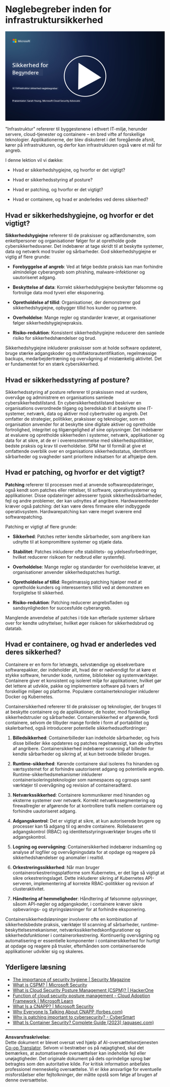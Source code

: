 <!--
CO_OP_TRANSLATOR_METADATA:
{
  "original_hash": "882ebf66a648f419bcbf680ed6aefa00",
  "translation_date": "2025-09-03T20:03:39+00:00",
  "source_file": "6.1 Infrastructure security key concepts.md",
  "language_code": "da"
}
-->
# Nøglebegreber inden for infrastruktursikkerhed

[![Se videoen](../../translated_images/6-1_placeholder.773c176b8b7e3560d49a8ab481a9457006c04ad3c7b3acd4a4291af6da21df7f.da.png)](https://learn-video.azurefd.net/vod/player?id=729d969e-c8ce-4889-aaa0-e5d92658ed62)

"Infrastruktur" refererer til byggestenene i ethvert IT-miljø, herunder servere, cloud-tjenester og containere – en bred vifte af forskellige teknologier. Applikationerne, der blev diskuteret i det foregående afsnit, kører på infrastrukturen, og derfor kan infrastrukturen også være et mål for angreb.

I denne lektion vil vi dække:

- Hvad er sikkerhedshygiejne, og hvorfor er det vigtigt?

- Hvad er sikkerhedsstyring af posture?

- Hvad er patching, og hvorfor er det vigtigt?

- Hvad er containere, og hvad er anderledes ved deres sikkerhed?

## Hvad er sikkerhedshygiejne, og hvorfor er det vigtigt?

**Sikkerhedshygiejne** refererer til de praksisser og adfærdsmønstre, som enkeltpersoner og organisationer følger for at opretholde gode cybersikkerhedsvaner. Det indebærer at tage skridt til at beskytte systemer, data og netværk mod trusler og sårbarheder. God sikkerhedshygiejne er vigtig af flere grunde:

- **Forebyggelse af angreb**: Ved at følge bedste praksis kan man forhindre almindelige cyberangreb som phishing, malware-infektioner og uautoriseret adgang.

- **Beskyttelse af data**: Korrekt sikkerhedshygiejne beskytter følsomme og fortrolige data mod tyveri eller eksponering.

- **Opretholdelse af tillid**: Organisationer, der demonstrerer god sikkerhedshygiejne, opbygger tillid hos kunder og partnere.

- **Overholdelse**: Mange regler og standarder kræver, at organisationer følger sikkerhedshygiejnepraksis.

- **Risiko-reduktion**: Konsistent sikkerhedshygiejne reducerer den samlede risiko for sikkerhedshændelser og brud.

Sikkerhedshygiejne inkluderer praksisser som at holde software opdateret, bruge stærke adgangskoder og multifaktorautentifikation, regelmæssige backups, medarbejdertræning og overvågning af mistænkelig aktivitet. Det er fundamentet for en stærk cybersikkerhed.

## Hvad er sikkerhedsstyring af posture?

Sikkerhedsstyring af posture refererer til praksissen med at vurdere, overvåge og administrere en organisations samlede cybersikkerhedstilstand. En cybersikkerhedstilstand beskriver en organisations overordnede tilgang og beredskab til at beskytte sine IT-systemer, netværk, data og aktiver mod cybertrusler og angreb. Det omfatter de strategier, politikker, praksisser og teknologier, som en organisation anvender for at beskytte sine digitale aktiver og opretholde fortrolighed, integritet og tilgængelighed af sine oplysninger. Det indebærer at evaluere og opretholde sikkerheden i systemer, netværk, applikationer og data for at sikre, at de er i overensstemmelse med sikkerhedspolitikker, bedste praksis og krav til overholdelse. SPM har til formål at give et omfattende overblik over en organisations sikkerhedsstatus, identificere sårbarheder og svagheder samt prioritere indsatsen for at afhjælpe dem.

## Hvad er patching, og hvorfor er det vigtigt?

**Patching** refererer til processen med at anvende softwareopdateringer, også kendt som patches eller rettelser, til software, operativsystemer og applikationer. Disse opdateringer adresserer typisk sikkerhedssårbarheder, fejl og andre problemer, der kan udnyttes af angribere. Hardwareenheder kræver også patching: det kan være deres firmware eller indbyggede operativsystem. Hardwarepatching kan være meget sværere end softwarepatching.

Patching er vigtigt af flere grunde:

- **Sikkerhed**: Patches retter kendte sårbarheder, som angribere kan udnytte til at kompromittere systemer og stjæle data.

- **Stabilitet**: Patches inkluderer ofte stabilitets- og ydelsesforbedringer, hvilket reducerer risikoen for nedbrud eller systemfejl.

- **Overholdelse**: Mange regler og standarder for overholdelse kræver, at organisationer anvender sikkerhedspatches hurtigt.

- **Opretholdelse af tillid**: Regelmæssig patching hjælper med at opretholde kunders og interessenters tillid ved at demonstrere en forpligtelse til sikkerhed.

- **Risiko-reduktion**: Patching reducerer angrebsfladen og sandsynligheden for succesfulde cyberangreb.

Manglende anvendelse af patches i tide kan efterlade systemer sårbare over for kendte udnyttelser, hvilket øger risikoen for sikkerhedsbrud og datatab.

## Hvad er containere, og hvad er anderledes ved deres sikkerhed?

Containere er en form for letvægts, selvstændige og eksekverbare softwarepakker, der indeholder alt, hvad der er nødvendigt for at køre et stykke software, herunder kode, runtime, biblioteker og systemværktøjer. Containere giver et konsistent og isoleret miljø for applikationer, hvilket gør det lettere at udvikle, pakke og implementere software på tværs af forskellige miljøer og platforme. Populære containerteknologier inkluderer Docker og Kubernetes.

Containersikkerhed refererer til de praksisser og teknologier, der bruges til at beskytte containere og de applikationer, de hoster, mod forskellige sikkerhedstrusler og sårbarheder. Containersikkerhed er afgørende, fordi containere, selvom de tilbyder mange fordele i form af portabilitet og skalerbarhed, også introducerer potentielle sikkerhedsudfordringer:

1. **Billedsikkerhed**: Containerbilleder kan indeholde sårbarheder, og hvis disse billeder ikke opdateres og patches regelmæssigt, kan de udnyttes af angribere. Containersikkerhed indebærer scanning af billeder for kendte sårbarheder og sikring af, at kun betroede billeder bruges.

2. **Runtime-sikkerhed**: Kørende containere skal isoleres fra hinanden og værtsystemet for at forhindre uautoriseret adgang og potentielle angreb. Runtime-sikkerhedsmekanismer inkluderer containerisoleringsteknologier som namespaces og cgroups samt værktøjer til overvågning og revision af containeradfærd.

3. **Netværkssikkerhed**: Containere kommunikerer med hinanden og eksterne systemer over netværk. Korrekt netværkssegmentering og firewallregler er afgørende for at kontrollere trafik mellem containere og forhindre uautoriseret adgang.

4. **Adgangskontrol**: Det er vigtigt at sikre, at kun autoriserede brugere og processer kan få adgang til og ændre containere. Rollebaseret adgangskontrol (RBAC) og identitetsstyringsværktøjer bruges ofte til adgangskontrol.

5. **Logning og overvågning**: Containersikkerhed indebærer indsamling og analyse af logfiler og overvågningsdata for at opdage og reagere på sikkerhedshændelser og anomalier i realtid.

6. **Orkestreringssikkerhed**: Når man bruger containerorkestreringsplatforme som Kubernetes, er det lige så vigtigt at sikre orkestreringslaget. Dette inkluderer sikring af Kubernetes API-serveren, implementering af korrekte RBAC-politikker og revision af clusteraktivitet.

7. **Håndtering af hemmeligheder**: Håndtering af følsomme oplysninger, såsom API-nøgler og adgangskoder, i containere kræver sikre opbevarings- og styringsløsninger for at forhindre eksponering.

Containersikkerhedsløsninger involverer ofte en kombination af sikkerhedsbedste praksis, værktøjer til scanning af sårbarheder, runtime-beskyttelsesmekanismer, netværkssikkerhedskonfigurationer og sikkerhedsfunktioner i containerorkestrering. Kontinuerlig overvågning og automatisering er essentielle komponenter i containersikkerhed for hurtigt at opdage og reagere på trusler, efterhånden som containeriserede applikationer udvikler sig og skaleres.

## Yderligere læsning

- [The importance of security hygiene | Security Magazine](https://www.securitymagazine.com/articles/99510-the-importance-of-security-hygiene)
- [What is CSPM? | Microsoft Security](https://www.microsoft.com/security/business/security-101/what-is-cspm?WT.mc_id=academic-96948-sayoung)
- [What is Cloud Security Posture Management (CSPM)? | HackerOne](https://www.hackerone.com/knowledge-center/what-cloud-security-posture-management)
- [Function of cloud security posture management - Cloud Adoption Framework | Microsoft Learn](https://learn.microsoft.com/azure/cloud-adoption-framework/organize/cloud-security-posture-management?WT.mc_id=academic-96948-sayoung)
- [What Is a CNAPP? | Microsoft Security](https://www.microsoft.com/security/business/security-101/what-is-cnapp)
- [Why Everyone Is Talking About CNAPP (forbes.com)](https://www.forbes.com/sites/forbestechcouncil/2021/12/10/why-everyone-is-talking-about-cnapp/?sh=567275ca1549)
- [Why is patching important to cybersecurity? - CyberSmart](https://cybersmart.co.uk/blog/why-is-patching-important-to-cybersecurity/)
- [What Is Container Security? Complete Guide [2023] (aquasec.com)](https://www.aquasec.com/cloud-native-academy/container-security/container-security/)

---

**Ansvarsfraskrivelse**:  
Dette dokument er blevet oversat ved hjælp af AI-oversættelsestjenesten [Co-op Translator](https://github.com/Azure/co-op-translator). Selvom vi bestræber os på nøjagtighed, skal det bemærkes, at automatiserede oversættelser kan indeholde fejl eller unøjagtigheder. Det originale dokument på dets oprindelige sprog bør betragtes som den autoritative kilde. For kritisk information anbefales professionel menneskelig oversættelse. Vi er ikke ansvarlige for eventuelle misforståelser eller fejltolkninger, der måtte opstå som følge af brugen af denne oversættelse.